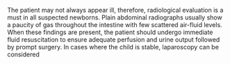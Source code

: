 The patient may not always appear ill, therefore, radiological evaluation is a must in all suspected newborns. Plain abdominal radiographs usually show a paucity of gas throughout the intestine with few scattered air-fluid levels. When these findings are present, the patient should undergo immediate fluid resuscitation to ensure adequate perfusion and urine output followed by prompt surgery. In cases where the child is stable, laparoscopy can be considered